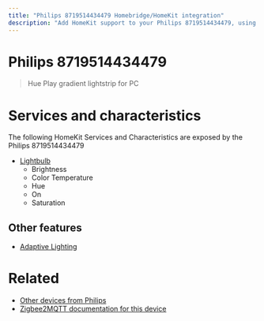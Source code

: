 ```yaml
---
title: "Philips 8719514434479 Homebridge/HomeKit integration"
description: "Add HomeKit support to your Philips 8719514434479, using Homebridge, Zigbee2MQTT and homebridge-z2m."
---
```

<!---
This file has been GENERATED using src/docgen/docgen.ts
DO NOT EDIT THIS FILE MANUALLY!
-->
# Philips 8719514434479
> Hue Play gradient lightstrip for PC


# Services and characteristics
The following HomeKit Services and Characteristics are exposed by
the Philips 8719514434479

* [Lightbulb](../../light.md)
  * Brightness
  * Color Temperature
  * Hue
  * On
  * Saturation

## Other features
* [Adaptive Lighting](../../light.md)

# Related
* [Other devices from Philips](../index.md#philips)
* [Zigbee2MQTT documentation for this device](https://www.zigbee2mqtt.io/devices/8719514434479.html)